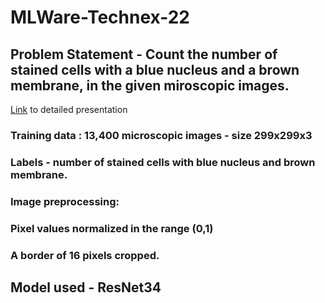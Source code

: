 # MLWare-Technex-22
## Problem Statement - Count the number of stained cells with a blue nucleus and a brown membrane, in the given miroscopic images.
[Link](https://drive.google.com/file/d/1SN_kh0BIGSExnSycEDQDzarcM3aFKNnK/view?usp=sharing) to detailed presentation

### Training data : 13,400 microscopic images - size 299x299x3
### Labels - number of stained cells with blue nucleus and brown membrane.

### Image preprocessing:
### Pixel values normalized in the range (0,1)
### A border of 16 pixels cropped.

## Model used - ResNet34

